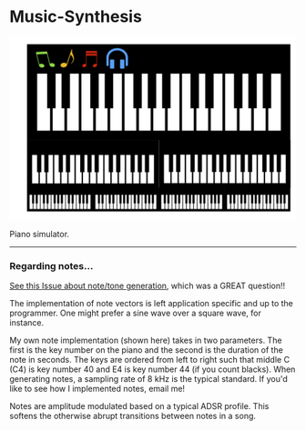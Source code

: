 # Music-Synthesis

<img src="images/synth.png" img width="600">

Piano simulator.

---

### Regarding notes...
 <a href="https://www.github.com/dm20/Music-Synthesis/issues/1/">See this Issue about note/tone generation</a>, which was a GREAT question!!

The implementation of note vectors is left application specific and up to the programmer. One might prefer a sine wave over a square wave, for instance.

My own note implementation (shown here) takes in two parameters. The first is the key number on the piano and the second is the duration of the note in seconds. The keys are ordered from left to right such that middle C (C4) is key number 40 and E4 is key number 44 (if you count blacks). When generating notes, a sampling rate of 8 kHz is the typical standard. If you'd like to see how I implemented notes, email me!

Notes are amplitude modulated based on a typical ADSR profile. This softens the otherwise abrupt transitions between notes in a song.
